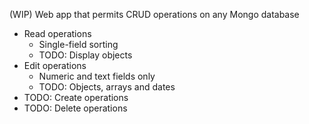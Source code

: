 (WIP) Web app that permits CRUD operations on any Mongo database

- Read operations
  - Single-field sorting
  - TODO: Display objects
- Edit operations 
  - Numeric and text fields only
  - TODO: Objects, arrays and dates
- TODO: Create operations
- TODO: Delete operations
